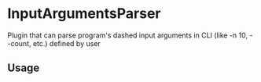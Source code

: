 # InputArgumentsParser
Plugin that can parse program's dashed input arguments in CLI (like -n 10, --count, etc.) defined by user

## Usage

